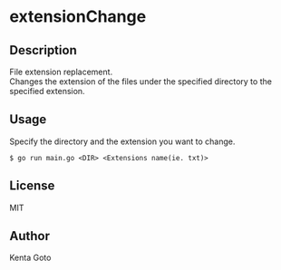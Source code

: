 # extensionChange 

## Description  
File extension replacement.  
Changes the extension of the files under the specified directory to the specified extension.  

## Usage  
Specify the directory and the extension you want to change.  
```
$ go run main.go <DIR> <Extensions name(ie. txt)>
```

## License
MIT

## Author
Kenta Goto
